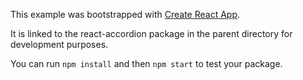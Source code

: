 This example was bootstrapped with [Create React App](https://github.com/facebook/create-react-app).

It is linked to the react-accordion package in the parent directory for development purposes.

You can run `npm install` and then `npm start` to test your package.
